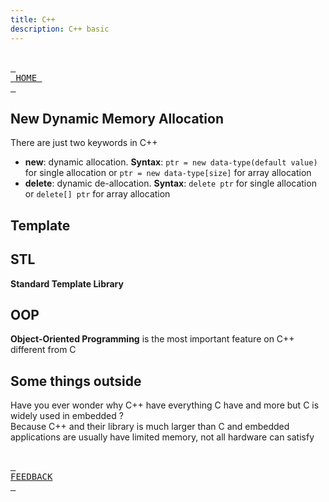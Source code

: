 ```yaml
---
title: C++
description: C++ basic
---
```


<br> [<kbd> <br> HOME <br> </kbd>][HOME] <br>

## New Dynamic Memory Allocation
There are just two keywords in C++
* **new**: dynamic allocation. **Syntax**: `ptr = new data-type(default value)` for single allocation or `ptr = new data-type[size]` for array allocation
* **delete**: dynamic de-allocation. **Syntax**: `delete ptr` for single allocation or `delete[] ptr` for array allocation

## Template

## STL
**Standard Template Library**

## OOP
**Object-Oriented Programming** is the most important feature on C++ different from C 


## Some things outside
Have you ever wonder why C++ have everything C have and more but C is widely used in embedded ? \
Because C++  and their library is much larger than C and embedded applications are usually have limited memory, not all hardware can satisfy

<br> [<kbd> <br> FEEDBACK <br> </kbd>][FEEDBACK]<br>

[HOME]: ../README.md
[FEEDBACK]: https://github.com/friendlydenji/notebook/discussions